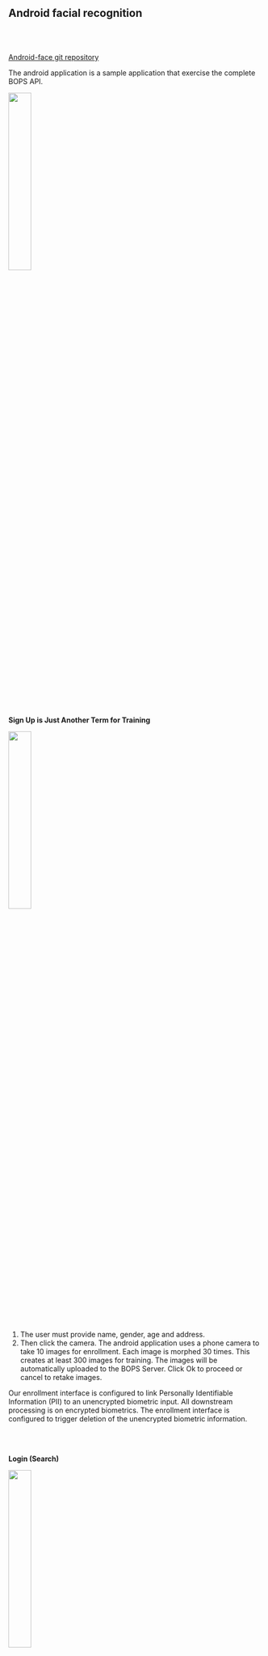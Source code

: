 ## Android facial recognition

<br/><br/>

[Android-face git repository](https://github.com/openinfer/android-face)


The android application is a sample application that exercise the complete BOPS API.

<img src="http://openinfer.com/images/openinfer_android1.png" width="30%">

<br/><br/>

**Sign Up is Just Another Term for Training**

<img src="http://openinfer.com/images/openinfer_android2.png" width="30%">

1. The user must provide name, gender, age and address. 
2. Then click the camera. The android application uses a phone camera to take 10 images for enrollment. Each image is morphed 30 times. This creates at least 300 images for training. The images will be automatically uploaded to the BOPS Server. Click Ok to proceed or cancel to retake images.

Our enrollment interface is configured to link Personally Identifiable Information (PII) to an unencrypted biometric input. All downstream processing is on encrypted biometrics. The enrollment interface is configured to trigger deletion of the unencrypted biometric information.

<br/><br/>

**Login (Search)**
 
<img src="http://openinfer.com/images/openinfer_android3.png" width="30%">

The search function takes in 3 biometric images and check for Liveness, uses a pretrained machine learning model to make predictions for each image, then uses a voting method to determine which prediction is correct. If the number of images is greater than 1, the search function performs a vote, where a pluraltiy algorithm determines the correct subject. Once predicted, the PII information for the Subject is shown.